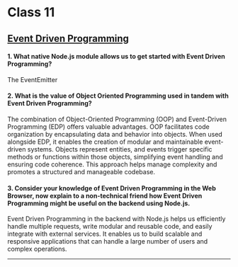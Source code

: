 # Class 11


## [Event Driven Programming](https://www.digitalocean.com/community/tutorials/nodejs-event-driven-programming)



#### 1. What native Node.js module allows us to get started with Event Driven Programming?

The EventEmitter

#### 2. What is the value of Object Oriented Programming used in tandem with Event Driven Programming?

The combination of Object-Oriented Programming (OOP) and Event-Driven Programming (EDP) offers valuable advantages. OOP facilitates code organization by encapsulating data and behavior into objects. When used alongside EDP, it enables the creation of modular and maintainable event-driven systems. Objects represent entities, and events trigger specific methods or functions within those objects, simplifying event handling and ensuring code coherence. This approach helps manage complexity and promotes a structured and manageable codebase.



#### 3. Consider your knowledge of Event Driven Programming in the Web Browser, now explain to a non-technical friend how Event Driven Programming might be useful on the backend using Node.js.

Event Driven Programming in the backend with Node.js helps us efficiently handle multiple requests, write modular and reusable code, and easily integrate with external services. It enables us to build scalable and responsive applications that can handle a large number of users and complex operations.

----

